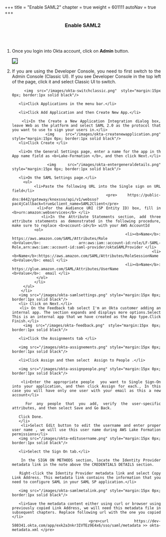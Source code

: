 +++
title = "Enable SAML2"
chapter = true
weight = 601111
autoNav = true
+++

<center><h3>Enable SAML2</h3></center>

<div style="text-align: justify">

   
   <br/><br/>
   
   <ol>
   
   <li> Once you login into Okta account, click on <b>Admin</b> button. </li>
         <img src="/images/okta-clickadmin.png" style="margin:15px 0px; border:1px solid black"/> 
       <li> If you are using the Developer Console, you need to first switch to the Admin Console (Classic UI). If you see Developer Console in the top left of the page, click it and select Classic UI to switch.</li>
        
       <img src="/images/okta-switchclassic.png" style="margin:15px 0px; border:1px solid black"/>    
        
       <li>Click Applications in the menu bar.</li>
        
       <li>Click Add Application and then Create New App.</li>
        
       <li>In the Create a New Application Integration dialog box, leave Web as the platform and select SAML 2.0 as the protocol that you want to use to sign your users in.</li>
       <img src="/images/okta-createnewapplication.png" style="margin:15px 0px; border:1px solid black"/>    
       <li>Click Create </li>
        
       <li>On the General Settings page, enter a name for the app in th App name field as <b>Lake-Formation </b>, and then click Next.</li>
        
       <img src="/images/okta-entergeneraldetails.png" style="margin:15px 0px; border:1px solid black"/>    
           
       <li>On the SAML Settings page.</li>
         <ul>
            <li>Paste the following URL into the Single sign on URL field</li>
             <pre> https://public-dns:8442/gateway/knoxsso/api/v1/websso?pac4jCallback=true&client_name=SAML2Client</pre> 
            <li>For the Audience URI (SP Entity ID) box, fill in <b>urn:amazon:webservices</b> </li> 
            <li>In the Attribute Statements section, add three attribute statements as demonstrated in the following procedure, make sure to replace <b>account-id</b> with your AWS AccountId
              <ol>
                <li><b>Name</b>: https://aws.amazon.com/SAML/Attributes/Role            <b>Value</b>: arn:aws:iam::account-id:role/LF-SAML-Role,arn:aws:iam::account-id:saml-provider/oktaSAMLProvider </li>
                <li><b>Name</b>:https://aws.amazon.com/SAML/Attributes/RoleSessionName  <b>Value</b>: email </li>
                <li><b>Name</b>: https://glue.amazon.com/SAML/Attributes/UserName       <b>Value</b>:  email </li>
               </ol>
              </li>
         </ul>
        </li> 
       <img src="/images/okta-samlsettings.png" style="margin:15px 0px; border:1px solid black"/> 
       <li> Click on Next.</li>
       <li> On the Feedback tab select I'm an Okta customer adding an internal app. The section expands and displays more options.Select This is an internal app that we have created as the App type.Click Finish.</li>
       <img src="/images/okta-feedback.png" style="margin:15px 0px; border:1px solid black"/> 
       
       <li>Click the Assignments tab </li>
       
       <img src="/images/okta-assignements.png" style="margin:15px 0px; border:1px solid black"/> 
       
       <li>Click Assign and then select  Assign to People .</li>
       
       <img src="/images/okta-assignpeople.png" style="margin:15px 0px; border:1px solid black"/> 
       
       <li>Enter the appropriate people  you want to Single Sign-On into your application, and then click Assign for each., In this case you will have only one user with your email as this a new account</li>
       
       For any people that you add, verify the user-specific attributes, and then select Save and Go Back.
       
       Click Done.
       </li>
       <li>Select Edit button to edit the username and enter proper user name , we will use this user name during AWS Lake Formation permissions</li>
       <img src="/images/okta-editusername.png" style="margin:15px 0px; border:1px solid black"/> 
       
       <li>Select the Sign On tab.</li>
       
       In the SIGN ON METHODS section, locate the Identity Provider metadata link in the note above the CREDENTIALS DETAILS section.
       
       Right-click the Identity Provider metadata link and select Copy Link Address. This metadata link contains the information that you need to configure SAML in your SAML SP application.</li>
       
       <img src="/images/okta-samlmetalink.png" style="margin:15px 0px; border:1px solid black"/> 
       
       <li>Save the metadata content either using curl or browser using previously copied Link Address, we will need this metadata file in subsequent chapters. Replace following url with the one you copied </li> 
       <pre>curl https://dev-580341.okta.com/app/exk2a3nkr3IVTEz9E4x6/sso/saml/metadata >> okta-metadata.xml </pre>  
   
   </ol>
</div>